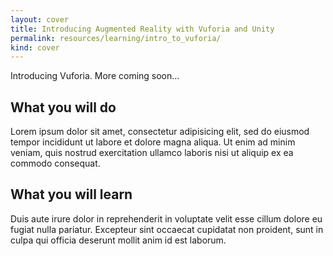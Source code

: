 ```yaml
---
layout: cover
title: Introducing Augmented Reality with Vuforia and Unity
permalink: resources/learning/intro_to_vuforia/
kind: cover
---
```


Introducing Vuforia.
More coming soon...

<aside class="overview do">

## What you will do ##

Lorem ipsum dolor sit amet, consectetur adipisicing elit, sed do eiusmod tempor incididunt ut labore et dolore magna aliqua. Ut enim ad minim veniam, quis nostrud exercitation ullamco laboris nisi ut aliquip ex ea commodo consequat. 

</aside>
<aside class="overview learn">

## What you will learn ##

Duis aute irure dolor in reprehenderit in voluptate velit esse cillum dolore eu fugiat nulla pariatur. Excepteur sint occaecat cupidatat non proident, sunt in culpa qui officia deserunt mollit anim id est laborum.

</aside>
